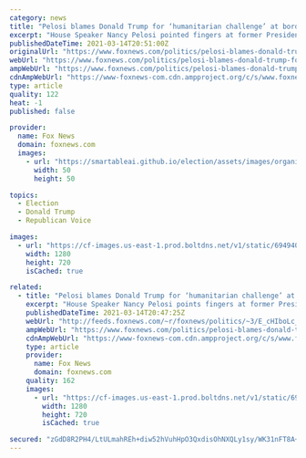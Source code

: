 ```yaml
---
category: news
title: "Pelosi blames Donald Trump for ‘humanitarian challenge’ at border, inheritance of ‘broken system’"
excerpt: "House Speaker Nancy Pelosi pointed fingers at former President Donald Trump, insinuating that he’s to blame for the crisis at the border during an appearance on ABC News’ \"This Week\" Sunday. \"This is a humanitarian challenge to all of us,\" she said."
publishedDateTime: 2021-03-14T20:51:00Z
originalUrl: "https://www.foxnews.com/politics/pelosi-blames-donald-trump-for-humanitarian-challenge-at-border-inheritance-of-broken-system"
webUrl: "https://www.foxnews.com/politics/pelosi-blames-donald-trump-for-humanitarian-challenge-at-border-inheritance-of-broken-system"
ampWebUrl: "https://www.foxnews.com/politics/pelosi-blames-donald-trump-for-humanitarian-challenge-at-border-inheritance-of-broken-system.amp"
cdnAmpWebUrl: "https://www-foxnews-com.cdn.ampproject.org/c/s/www.foxnews.com/politics/pelosi-blames-donald-trump-for-humanitarian-challenge-at-border-inheritance-of-broken-system.amp"
type: article
quality: 122
heat: -1
published: false

provider:
  name: Fox News
  domain: foxnews.com
  images:
    - url: "https://smartableai.github.io/election/assets/images/organizations/foxnews.com-50x50.jpg"
      width: 50
      height: 50

topics:
  - Election
  - Donald Trump
  - Republican Voice

images:
  - url: "https://cf-images.us-east-1.prod.boltdns.net/v1/static/694940094001/0aa8298d-286e-4223-940c-79aa5850d627/e55e808f-3039-4df5-978a-48237bd336f3/1280x720/match/image.jpg"
    width: 1280
    height: 720
    isCached: true

related:
  - title: "Pelosi blames Donald Trump for ‘humanitarian challenge’ at border, inheritance of ‘broken system’"
    excerpt: "House Speaker Nancy Pelosi points fingers at former President Donald Trump for the current situation at the border on ABC News' \"This Week.\""
    publishedDateTime: 2021-03-14T20:47:25Z
    webUrl: "http://feeds.foxnews.com/~r/foxnews/politics/~3/E_cHIboLc_Y/pelosi-blames-donald-trump-for-humanitarian-challenge-at-border-inheritance-of-broken-system"
    ampWebUrl: "https://www.foxnews.com/politics/pelosi-blames-donald-trump-for-humanitarian-challenge-at-border-inheritance-of-broken-system.amp"
    cdnAmpWebUrl: "https://www-foxnews-com.cdn.ampproject.org/c/s/www.foxnews.com/politics/pelosi-blames-donald-trump-for-humanitarian-challenge-at-border-inheritance-of-broken-system.amp"
    type: article
    provider:
      name: Fox News
      domain: foxnews.com
    quality: 162
    images:
      - url: "https://cf-images.us-east-1.prod.boltdns.net/v1/static/694940094001/0aa8298d-286e-4223-940c-79aa5850d627/e55e808f-3039-4df5-978a-48237bd336f3/1280x720/match/image.jpg"
        width: 1280
        height: 720
        isCached: true

secured: "zGdD8R2PH4/LtULmahREh+diw52hVuhHpO3QxdisOhNXQLy1sy/WK31nFT8A+X60xZ6vrlPzqZNqhX01lCUvgMtn6vbhVKuy0p+fmHja5jeqdeHUN6oaFtknNP04WBpccYc1Gp+I8ZOlI5Yruwej1kPSAfJ3kF58MfEqzgzIG4wBhs8V5WBsJ0YqzlDR6ixyUBjYb+Kos8v3gysUwBdWxgq5qi2Mu71HXaBVLU3WK9M5RldD8nACA/KpCeNE3OR5FYPkHOI9l0BUWZoKbGqi0U+fTmiEA3dMroAwJeJwlYCWaN3Sj3NslZ5xl6ef6WLsUQaIKCMVGC4Qv6Bpon7mmbdxJ39iU7M1QjiVDIDFRIg=;Mb+KoM6S5iAVZwg/FPjGZg=="
---
```


